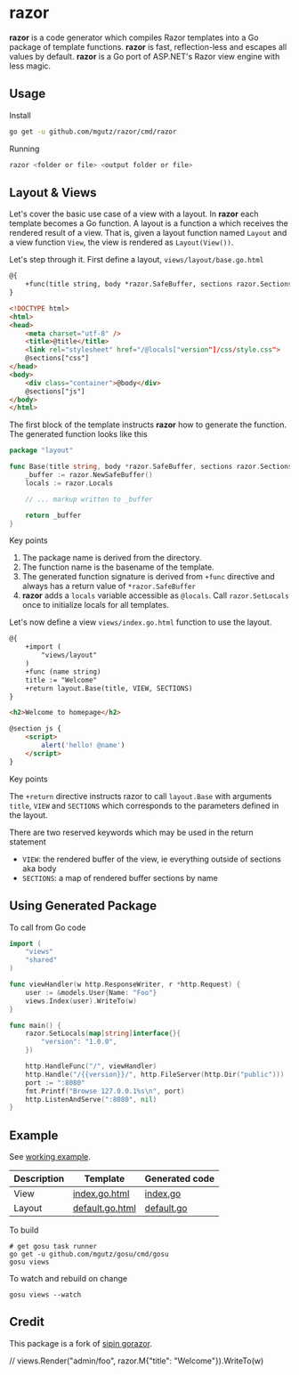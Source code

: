 # razor

**razor** is a code generator which compiles Razor templates into a Go package of template functions.
**razor** is fast, reflection-less and escapes all values by default.
**razor** is a Go port of ASP.NET's Razor view engine with less magic.

## Usage

Install

```sh
go get -u github.com/mgutz/razor/cmd/razor
```

Running

```sh
razor <folder or file> <output folder or file>
```

## Layout & Views

Let's cover the basic use case of a view with a layout. In **razor** each template becomes
a Go function. A layout is a function a which receives the rendered result of a view.
That is, given a layout function named `Layout` and a view function `View`, the view
is rendered as `Layout(View())`.

Let's step through it. First define a layout, `views/layout/base.go.html`

```html
@{
    +func(title string, body *razor.SafeBuffer, sections razor.Sections)
}

<!DOCTYPE html>
<html>
<head>
    <meta charset="utf-8" />
    <title>@title</title>
    <link rel="stylesheet" href="/@locals["version"]/css/style.css">
    @sections["css"]
</head>
<body>
    <div class="container">@body</div>
    @sections["js"]
</body>
</html>
```

The first block of the template instructs **razor** how to generate the function.
The generated function looks like this

```go
package "layout"

func Base(title string, body *razor.SafeBuffer, sections razor.Sections) *razor.SafeBuffer {
    _buffer := razor.NewSafeBuffer()
    locals := razor.Locals

    // ... markup written to _buffer

    return _buffer
}
```

Key points

1.  The package name is derived from the directory.
2.  The function name is the basename of the template.
3.  The generated function signature is derived from `+func` directive
    and always has a return value of `*razor.SafeBuffer`
4.  **razor** adds a `locals` variable accessible as `@locals`.
    Call `razor.SetLocals` once to initialize locals for all templates.

Let's now define a view `views/index.go.html` function to use the layout.

```html
@{
    +import (
        "views/layout"
    )
    +func (name string)
    title := "Welcome"
    +return layout.Base(title, VIEW, SECTIONS)
}

<h2>Welcome to homepage</h2>

@section js {
    <script>
        alert('hello! @name')
    </script>
}
```

Key points

The `+return` directive instructs razor to call `layout.Base` with arguments `title`, `VIEW`
and `SECTIONS` which corresponds to the parameters defined in the layout.

There are two reserved keywords which may be used in the return statement

- `VIEW`:  the rendered buffer of the view, ie everything outside of sections aka body
- `SECTIONS`: a map of rendered buffer sections by name


## Using Generated Package

To call from Go code

```go
import (
    "views"
    "shared"
)

func viewHandler(w http.ResponseWriter, r *http.Request) {
	user := &models.User{Name: "Foo"}
	views.Index(user).WriteTo(w)
}

func main() {
	razor.SetLocals(map[string]interface{}{
		"version": "1.0.0",
	})

	http.HandleFunc("/", viewHandler)
	http.Handle("/{{version}}/", http.FileServer(http.Dir("public")))
	port := ":8080"
	fmt.Printf("Browse 127.0.0.1%s\n", port)
	http.ListenAndServe(":8080", nil)
}
```

## Example

See [working example](example).

| Description | Template | Generated code |
| ------------| -------- | ---------------|
| View |  [index.go.html](example/views/front/index.go.html) | [index.go](example/views/front/index.go) |
| Layout | [default.go.html](example/views/front/layout.go.html) | [default.go](example/views/front/layout.go) |


To build

    # get gosu task runner
    go get -u github.com/mgutz/gosu/cmd/gosu
    gosu views

To watch and rebuild on change

    gosu views --watch

## Credit

This package is a fork of [sipin gorazor](https://github.com/sipin/gorazor).

// views.Render("admin/foo", razor.M{"title": "Welcome"}).WriteTo(w)
